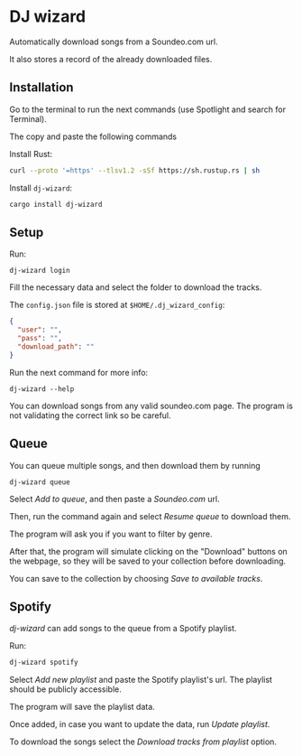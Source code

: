 # DJ wizard

Automatically download songs from a Soundeo.com url.

It also stores a record of the already downloaded files.

## Installation

Go to the terminal to run the next commands (use Spotlight and search for Terminal). 

The copy and paste the following commands

Install Rust:

```bash
curl --proto '=https' --tlsv1.2 -sSf https://sh.rustup.rs | sh
```

Install `dj-wizard`:

```bash
cargo install dj-wizard
```

## Setup

Run:

```
dj-wizard login
```

Fill the necessary data and select the folder to download the tracks. 

The `config.json` file is stored at `$HOME/.dj_wizard_config`: 

```json
{
  "user": "",
  "pass": "",
  "download_path": ""
}
```

Run the next command for more info:

```shell
dj-wizard --help
```

You can download songs from any valid soundeo.com page. The program is not validating the correct link so be careful.

## Queue

You can queue multiple songs, and then download them by running

```shell
dj-wizard queue
```

Select _Add to queue_, and then paste a _Soundeo.com_ url.

Then, run the command again and select _Resume queue_ to download them.

The program will ask you if you want to filter by genre.

After that, the program will simulate clicking on the "Download" buttons on the webpage, so they will be saved to your collection before downloading.

You can save to the collection by choosing _Save to available tracks_.

## Spotify 

_dj-wizard_ can add songs to the queue from a Spotify playlist.

Run:

```bash
dj-wizard spotify
```

Select _Add new playlist_ and paste the Spotify playlist's url. The playlist should be publicly accessible.

The program will save the playlist data.

Once added, in case you want to update the data, run _Update playlist_.

To download the songs select the _Download tracks from playlist_ option.